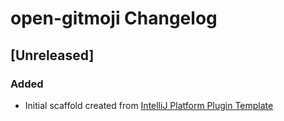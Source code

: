 <!-- Keep a Changelog guide -> https://keepachangelog.com -->

# open-gitmoji Changelog

## [Unreleased]
### Added
- Initial scaffold created from [IntelliJ Platform Plugin Template](https://github.com/JetBrains/intellij-platform-plugin-template)
